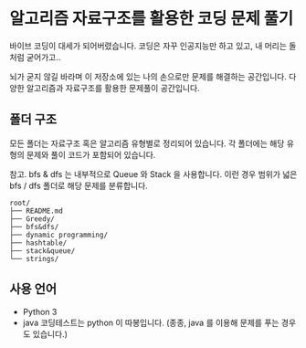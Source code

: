 # 알고리즘 자료구조를 활용한 코딩 문제 풀기

바이브 코딩이 대세가 되어버렸습니다.
코딩은 자꾸 인공지능만 하고 있고, 내 머리는 돌처럼 굳어가고..

뇌가 굳지 않길 바라며 이 저장소에 있는 나의 손으로만 문제를 해결하는 공간입니다.
다양한 알고리즘과 자료구조를 활용한 문제풀이 공간입니다.



## 폴더 구조

모든 폴더는 자료구조 혹은 알고리즘 유형별로 정리되어 있습니다.
각 폴더에는 해당 유형의 문제와 풀이 코드가 포함되어 있습니다.

참고. bfs & dfs 는 내부적으로 Queue 와 Stack 을 사용합니다. 이런 경우 범위가 넓은 bfs / dfs 폴더로 해당 문제를 분류합니다.

```
root/
├── README.md
├── Greedy/
├── bfs&dfs/
├── dynamic programming/
├── hashtable/
├── stack&queue/
└── strings/
```


## 사용 언어

- Python 3
- java
코딩테스트는 python 이 따봉입니다.
(종종, java 를 이용해 문제를 푸는 경우도 있습니다.)
